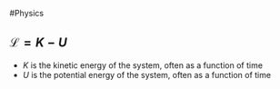 #Physics 
## $\displaystyle \mathcal{L}=K-U$ 
* $\displaystyle K$ is the kinetic energy of the system, often as a function of time
* $\displaystyle U$ is the potential energy of the system, often as a function of time